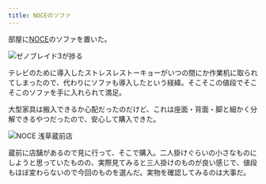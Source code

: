 ```yaml
---
title: NOCEのソファ
---
```

部屋に[NOCE](https://www.noce.co.jp/)のソファを置いた。

![](https://lh6.googleusercontent.com/UkJ6Di6wl4SL8v_wtskJC5jyVdnvRhngXFfR7DWPb0_KjBoTWs2JBT6qo3NxQ7YKSAu7bktxzqD46bwWzmmxmNx4QKDBUCweQYqCPadngRMillhstCHgfo3bO56hGfai_NPc8M4NyD6P4f2ydjzIANWHiPlbZkRq-I3WZFRg8qT-u9BZeNcO8rBf7mrgYw "ゼノブレイド3が捗る")

テレビのために導入したストレスレストーキョーがいつの間にか作業机に取られてしまったので、代わりにソファも導入したという経緯。そこそこの値段でそこそこのソファを手に入れられて満足。

大型家具は搬入できるか心配だったのだけど、これは座面・背面・脚と細かく分解できるやつだったので、安心して購入できた。

![](https://lh3.googleusercontent.com/5nwJHh8eMWoCbkaDU7BzIz7tOH8wP_RhznBqAXEzxLnGfe9u421O4GcZyN8x6F7KZPOvBlk5mHlOd0GLZrrOVguVqyokCU1zb1KAFhj4n4q1_B8TiXT3bbA2Srh7LC3qN3yPVu_ni53twM_JubKbT3rjAwG0-PhN8hAiXCmAwQbJysNFoeHd9urpvQssjA "NOCE 浅草蔵前店")

蔵前に店舗があるので見に行って、そこで購入。二人掛けぐらいの小さなものにしようと思っていたものの、実際見てみると三人掛けのものが良い感じで、値段もほぼ変わらないので今回のものを選んだ。実物を確認してみるのは大事だ。
